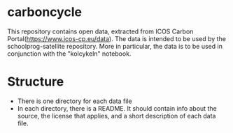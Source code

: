 # carboncycle
This repository contains open data, extracted from ICOS Carbon Portal(https://www.icos-cp.eu/data). The data is intended to be used by the schoolprog-satellite repository.
More in particular, the data is to be used in conjunction with the "kolcykeln" notebook.

# Structure
-  There is one directory for each data file
-  In each directory, there is a README. It should contain info about the source, the license that applies, and a short description of each data file.


